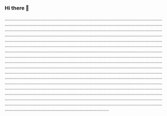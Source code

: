 ### Hi there 👋

..............................................................................................................................................................................................................................................................................................................................................................................................................................................................................................................................................................................................................................................................................................................................................................................................................................................................................................................................................................................................................................................................................................................................................................................................................................................................................................................................................................................................................................................................................................................................................................................................................................................................................................................................................................................................................................................................................................................................................................................................................................................................................................................................................................................................................................................................................